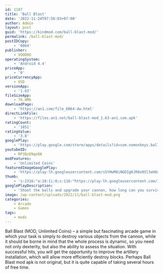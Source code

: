 ```yaml
---
id: 1187
title: 'Ball Blast'
date: '2022-11-24T07:50:03+07:00'
author: Admin
layout: post
guid: 'https://kindmod.com/ball-blast-mod/'
permalink: /ball-blast-mod/
postIDCopy:
    - '6064'
publisher:
    - VOODOO
operatingSystem:
    - 'Android 4.4'
priceApp:
    - '0'
priceCurrencyApp:
    - USD
versionApp:
    - '1.63'
fileSizeApp:
    - 76.8Mb
downloadPage:
    - 'https://an1.com/file_6064-dw.html'
directLinkFile:
    - 'https://files.an1.net/ball-blast-mod_1.63-an1.com.apk'
ratingCount:
    - '1851'
ratingValue:
    - '3.8'
googlePlay:
    - 'https://play.google.com/store/apps/details?id=com.nomonkeys.ballblast'
youtubeID:
    - RP3BzENqo8A
modFeatures:
    - 'Unlimited Coins'
featuredImageGooglePlay:
    - 'https://play-lh.googleusercontent.com/s5YHwM8iNGDIgKJR8o9Sl3eHUaQr9gRjJJ-IJVXT5ldH3eT01RW9hTpGMSAFOahTNIE'
thumb:
    - 's:2316:"a:18:{i:0;s:116:"https://play-lh.googleusercontent.com/I4-2EEoaENy3gjdUamgkd-khdtjypND5hqtHgEewC1hC5-vqXfSAlT9yyZX9QnnUW_Uw=w526-h296";i:1;s:116:"https://play-lh.googleusercontent.com/-lzzhY4VoZC9CKZnsf7mxJa1BMAVbwhRkmv_2Xi1YCEcweCaW0BQ_Bffwn0SZ6nn4kRq=w526-h296";i:2;s:114:"https://play-lh.googleusercontent.com/Mq1a5VcUt7_T-0sHV41R3JC0EyfnxbvhI9XrGs1JepKBzwjMCm8KaeK88mrUilcHVQ=w526-h296";i:3;s:115:"https://play-lh.googleusercontent.com/vMO-t9URcPJqm66C5CbiQ_zOhxvxvSKg9QW7029Kg_wTy2n-WnerYWT2Ru5Roz1us8Y=w526-h296";i:4;s:115:"https://play-lh.googleusercontent.com/ZF6A-bu8UemxoLc8kX2bIOFfkaQpTt9gQ1ACLBB7ugFdZoKZ_mWc8PkCM1Svpk8Dc0U=w526-h296";i:5;s:114:"https://play-lh.googleusercontent.com/V0o4SDvvwzNt8Ogi_j5iu_OgaixjnAtHpZ6qqfVOTA0zkXDZGlI_WuknUa0p4-cbkA=w526-h296";i:6;s:115:"https://play-lh.googleusercontent.com/UMZoo5fuS6_xBn2-WNw1mNowAr5n2j7GSYgPftQn4jyerVwf96GQxg-Y3GXAYcz_Y04=w526-h296";i:7;s:114:"https://play-lh.googleusercontent.com/PVMO7asuMSMq1wOhvcLGjAh-jFvWWOVKww0QRsNUSxMsCCi5vGnrNMDqXle_M3rHgw=w526-h296";i:8;s:115:"https://play-lh.googleusercontent.com/tup2dpAF7JehdAYelNV2E92tzNOhLlXhgLyH8ohlEiBaBFgDddy6LFZ8sUxXe4ObIes=w526-h296";i:9;s:115:"https://play-lh.googleusercontent.com/U83PxKVe_Uo6cS-jOVxAXTRUgu0nF3Lv8SAuu-FQ7Hu4_QQAsd8_NXekB3b0G2j2AbI=w526-h296";i:10;s:114:"https://play-lh.googleusercontent.com/R79iCDRMEKwSpRT_9kl723noGOV_v_8JxvXy23uBACe4s1MHs8zF-N_oXXmONtYnfw=w526-h296";i:11;s:116:"https://play-lh.googleusercontent.com/IM2PW_4il1FeNKaxgt0J9AT34smSyJzm1Ec1gLVDVDfgcM3gRWUoE2UeaH4urr8QUCiJ=w526-h296";i:12;s:115:"https://play-lh.googleusercontent.com/E0h0xBS5PhHUf5LtmWqcei1Opv-A08A3Vc7Y7GIVLw-AGQF1RJK8fQDs70h7jEyi7kA=w526-h296";i:13;s:115:"https://play-lh.googleusercontent.com/71tgUG6qfJsUL3WHAwwGJ2iW1RdWC6usp-o_BtV5xLfaGXr6ul5p9ePR_41KbBvxEtE=w526-h296";i:14;s:115:"https://play-lh.googleusercontent.com/e0zFI9gHtIDqM9IDJViC2jqvJEFqh-JkIP7ctqBhBSU1vc7zj1OwBZEN8Z7ZeEltR5I=w526-h296";i:15;s:114:"https://play-lh.googleusercontent.com/VXf2T4fj8bE-WbkqnZuerMh3TMHwXmuzXLZNk5eVFIM0ONsCvqiOER-0o6SXlJA3AQ=w526-h296";i:16;s:115:"https://play-lh.googleusercontent.com/hbQEGnzXy19q2cJ5oy4pbNujECSSX42sjNV8UxM_gtcdD_G2x09KaMr9rkwKeJfMNJ4=w526-h296";i:17;s:114:"https://play-lh.googleusercontent.com/LHuCyb3IiCAkDfLPcVjmr1AaSe4zM1i7IReXzMT5hIj9UvfO3TZHOsypbTV2Fl9ilg=w526-h296";}";'
googlePlayDescription:
    - 'Shoot the balls and upgrade your cannon, how long can you survive?'
image: /wp-content/uploads/2022/11/ball-blast-mod.png
categories:
    - Arcade
    - Games
tags:
    - mods
---
```


Ball Blast (MOD, Unlimited Coins) – a simple but fascinating arcade game in which your task is simply to destroy various objects from the cannon, while it should be borne in mind that the whole process is dynamic, so you need not only dexterity, but also the ability to assess the situation. With successful hits, you will get the opportunity to improve the artillery installation, which will allow more efficiently destroy blocks. Perhaps Ball Blast mod apk is not original, but it is quite capable of taking several hours of free time.